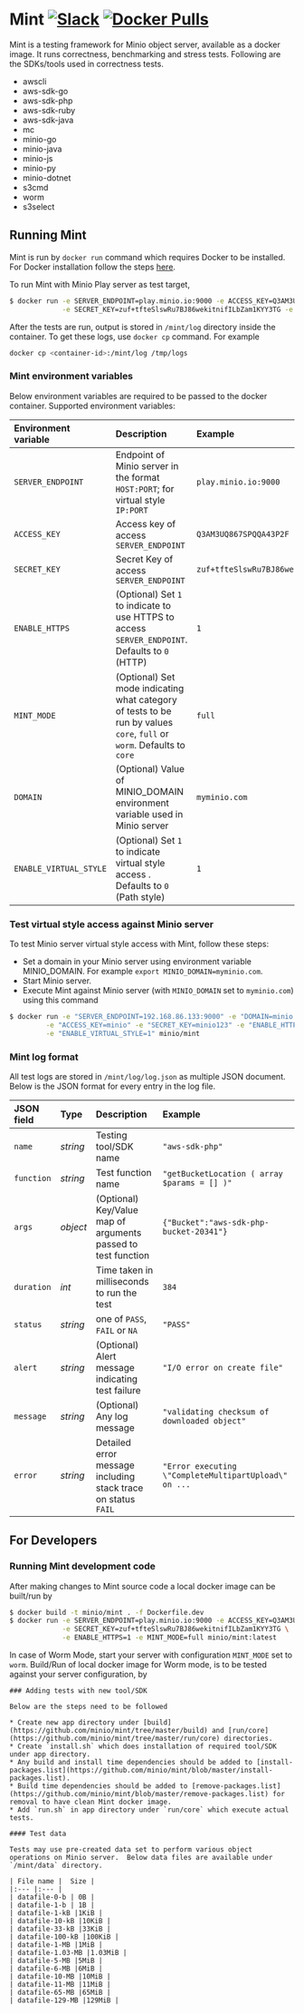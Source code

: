 # Mint [![Slack](https://slack.minio.io/slack?type=svg)](https://slack.minio.io) [![Docker Pulls](https://img.shields.io/docker/pulls/minio/mint.svg?maxAge=604800)](https://hub.docker.com/r/minio/mint/)

Mint is a testing framework for Minio object server, available as a docker image. It runs correctness, benchmarking and stress tests. Following are the SDKs/tools used in correctness tests.

- awscli
- aws-sdk-go
- aws-sdk-php
- aws-sdk-ruby
- aws-sdk-java
- mc
- minio-go
- minio-java
- minio-js
- minio-py
- minio-dotnet
- s3cmd
- worm
- s3select

## Running Mint

Mint is run by `docker run` command which requires Docker to be installed. For Docker installation follow the steps [here](https://docs.docker.com/engine/installation/linux/docker-ce/ubuntu/).

To run Mint with Minio Play server as test target,

```sh
$ docker run -e SERVER_ENDPOINT=play.minio.io:9000 -e ACCESS_KEY=Q3AM3UQ867SPQQA43P2F \
             -e SECRET_KEY=zuf+tfteSlswRu7BJ86wekitnifILbZam1KYY3TG -e ENABLE_HTTPS=1 minio/mint
```

After the tests are run, output is stored in `/mint/log` directory inside the container. To get these logs, use `docker cp` command. For example
```sh
docker cp <container-id>:/mint/log /tmp/logs
```

### Mint environment variables

Below environment variables are required to be passed to the docker container. Supported environment variables:

| Environment variable | Description | Example |
|:--- |:--- |:--- |
| `SERVER_ENDPOINT` | Endpoint of Minio server in the format `HOST:PORT`; for virtual style `IP:PORT` | `play.minio.io:9000` |
| `ACCESS_KEY` | Access key of access `SERVER_ENDPOINT` | `Q3AM3UQ867SPQQA43P2F` |
| `SECRET_KEY` | Secret Key of access `SERVER_ENDPOINT` | `zuf+tfteSlswRu7BJ86wekitnifILbZam1KYY3TG` |
| `ENABLE_HTTPS` | (Optional) Set `1` to indicate to use HTTPS to access `SERVER_ENDPOINT`. Defaults to `0` (HTTP) | `1` |
| `MINT_MODE` | (Optional) Set mode indicating what category of tests to be run by values `core`, `full` or `worm`.  Defaults to `core` | `full` |
| `DOMAIN` | (Optional) Value of MINIO_DOMAIN environment variable used in Minio server | `myminio.com` |
| `ENABLE_VIRTUAL_STYLE` | (Optional) Set `1` to indicate virtual style access . Defaults to `0` (Path style) | `1` |


### Test virtual style access against Minio server

To test Minio server virtual style access with Mint, follow these steps:

- Set a domain in your Minio server using environment variable MINIO_DOMAIN. For example `export MINIO_DOMAIN=myminio.com`.
- Start Minio server.
- Execute Mint against Minio server (with `MINIO_DOMAIN` set to `myminio.com`) using this command
```sh
$ docker run -e "SERVER_ENDPOINT=192.168.86.133:9000" -e "DOMAIN=minio.com"  \
	     -e "ACCESS_KEY=minio" -e "SECRET_KEY=minio123" -e "ENABLE_HTTPS=0" \
	     -e "ENABLE_VIRTUAL_STYLE=1" minio/mint
```

### Mint log format

All test logs are stored in `/mint/log/log.json` as multiple JSON document.  Below is the JSON format for every entry in the log file.

| JSON field | Type | Description | Example |
|:--- |:--- |:--- |:--- |
| `name` | _string_ | Testing tool/SDK name | `"aws-sdk-php"` |
| `function` | _string_ | Test function name | `"getBucketLocation ( array $params = [] )"` |
| `args` | _object_ | (Optional) Key/Value map of arguments passed to test function | `{"Bucket":"aws-sdk-php-bucket-20341"}` |
| `duration` | _int_ | Time taken in milliseconds to run the test | `384` |
| `status` | _string_ | one of `PASS`, `FAIL` or `NA` | `"PASS"` |
| `alert` | _string_ | (Optional) Alert message indicating test failure | `"I/O error on create file"` |
| `message` | _string_ | (Optional) Any log message | `"validating checksum of downloaded object"` |
| `error` | _string_ | Detailed error message including stack trace on status `FAIL` | `"Error executing \"CompleteMultipartUpload\" on ...` |

## For Developers

### Running Mint development code

After making changes to Mint source code a local docker image can be built/run by

```sh
$ docker build -t minio/mint . -f Dockerfile.dev
$ docker run -e SERVER_ENDPOINT=play.minio.io:9000 -e ACCESS_KEY=Q3AM3UQ867SPQQA43P2F \
             -e SECRET_KEY=zuf+tfteSlswRu7BJ86wekitnifILbZam1KYY3TG \
             -e ENABLE_HTTPS=1 -e MINT_MODE=full minio/mint:latest
```
In case of Worm Mode, start your server with configuration `MINT_MODE` set to `worm`.
Build/Run of local docker image for Worm mode, is to be tested against your server configuration, by

```
### Adding tests with new tool/SDK

Below are the steps need to be followed

* Create new app directory under [build](https://github.com/minio/mint/tree/master/build) and [run/core](https://github.com/minio/mint/tree/master/run/core) directories.
* Create `install.sh` which does installation of required tool/SDK under app directory.
* Any build and install time dependencies should be added to [install-packages.list](https://github.com/minio/mint/blob/master/install-packages.list).
* Build time dependencies should be added to [remove-packages.list](https://github.com/minio/mint/blob/master/remove-packages.list) for removal to have clean Mint docker image.
* Add `run.sh` in app directory under `run/core` which execute actual tests.

#### Test data

Tests may use pre-created data set to perform various object operations on Minio server.  Below data files are available under `/mint/data` directory.

| File name |  Size |
|:--- |:--- |
| datafile-0-b | 0B |
| datafile-1-b | 1B |
| datafile-1-kB |1KiB |
| datafile-10-kB |10KiB |
| datafile-33-kB |33KiB |
| datafile-100-kB |100KiB |
| datafile-1-MB |1MiB |
| datafile-1.03-MB |1.03MiB |
| datafile-5-MB |5MiB |
| datafile-6-MB |6MiB |
| datafile-10-MB |10MiB |
| datafile-11-MB |11MiB |
| datafile-65-MB |65MiB |
| datafile-129-MB |129MiB |
